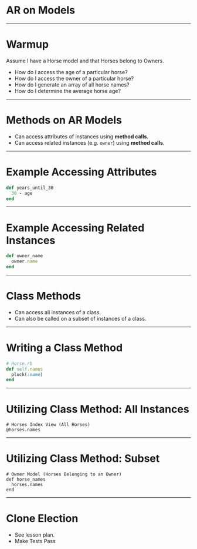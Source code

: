 # AR on Models

---

# Warmup

Assume I have a Horse model and that Horses belong to Owners.

* How do I access the age of a particular horse?
* How do I access the owner of a particular horse?
* How do I generate an array of all horse names?
* How do I determine the average horse age?

---

# Methods on AR Models

* Can access attributes of instances using **method calls**.
* Can access related instances (e.g. `owner`) using **method calls**.

---

# Example Accessing Attributes

```ruby
def years_until_30
  30 - age
end
```

---

# Example Accessing Related Instances

```ruby
def owner_name
  owner.name
end
```

---

# Class Methods

* Can access all instances of a class.
* Can also be called on a subset of instances of a class.

---

# Writing a Class Method

```ruby
# Horse.rb
def self.names
  pluck(:name)
end
```

---

# Utilizing Class Method: All Instances

```
# Horses Index View (All Horses)
@horses.names
```

---

# Utilizing Class Method: Subset

```
# Owner Model (Horses Belonging to an Owner)
def horse_names
  horses.names
end
```

---

# Clone Election

* See lesson plan.
* Make Tests Pass

